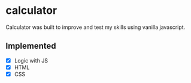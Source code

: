 # calculator

Calculator was built to improve and test my skills using vanilla javascript.

## Implemented

-   [x] Logic with JS
-   [x] HTML
-   [x] CSS
